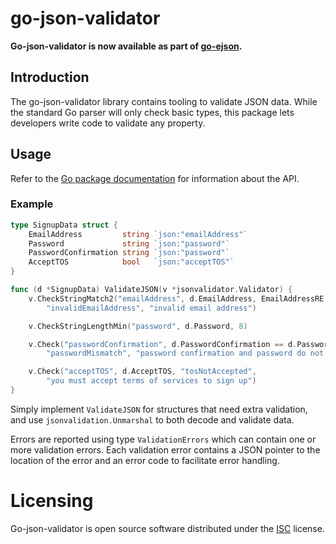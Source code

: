 # go-json-validator

**Go-json-validator is now available as part of [go-ejson](https://github.com/galdor/go-ejson).**

## Introduction
The go-json-validator library contains tooling to validate JSON data. While
the standard Go parser will only check basic types, this package lets
developers write code to validate any property.

## Usage
Refer to the [Go package
documentation](https://pkg.go.dev/github.com/galdor/go-json-validator) for
information about the API.

### Example
```go
type SignupData struct {
	EmailAddress         string `json:"emailAddress"`
	Password             string `json:"password"`
	PasswordConfirmation string `json:"password"`
	AcceptTOS            bool   `json:"acceptTOS"`
}

func (d *SignupData) ValidateJSON(v *jsonvalidator.Validator) {
	v.CheckStringMatch2("emailAddress", d.EmailAddress, EmailAddressRE,
		"invalidEmailAddress", "invalid email address")

	v.CheckStringLengthMin("password", d.Password, 8)

	v.Check("passwordConfirmation", d.PasswordConfirmation == d.Password,
		"passwordMismatch", "password confirmation and password do not match")

	v.Check("acceptTOS", d.AcceptTOS, "tosNotAccepted",
		"you must accept terms of services to sign up")
}
```

Simply implement `ValidateJSON` for structures that need extra validation, and
use `jsonvalidation.Unmarshal` to both decode and validate data.

Errors are reported using type `ValidationErrors` which can contain one or
more validation errors. Each validation error contains a JSON pointer to the
location of the error and an error code to facilitate error handling.

# Licensing
Go-json-validator is open source software distributed under the
[ISC](https://opensource.org/licenses/ISC) license.
